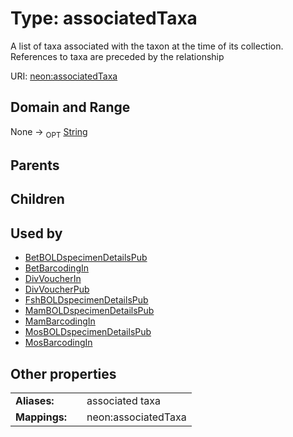 
# Type: associatedTaxa


A list of taxa associated with the taxon at the time of its collection. References to taxa are preceded by the relationship

URI: [neon:associatedTaxa](https://data.neonscience.org/associatedTaxa)


## Domain and Range

None ->  <sub>OPT</sub> [String](types/String.md)

## Parents


## Children


## Used by

 * [BetBOLDspecimenDetailsPub](BetBOLDspecimenDetailsPub.md)
 * [BetBarcodingIn](BetBarcodingIn.md)
 * [DivVoucherIn](DivVoucherIn.md)
 * [DivVoucherPub](DivVoucherPub.md)
 * [FshBOLDspecimenDetailsPub](FshBOLDspecimenDetailsPub.md)
 * [MamBOLDspecimenDetailsPub](MamBOLDspecimenDetailsPub.md)
 * [MamBarcodingIn](MamBarcodingIn.md)
 * [MosBOLDspecimenDetailsPub](MosBOLDspecimenDetailsPub.md)
 * [MosBarcodingIn](MosBarcodingIn.md)

## Other properties

|  |  |  |
| --- | --- | --- |
| **Aliases:** | | associated taxa |
| **Mappings:** | | neon:associatedTaxa |

